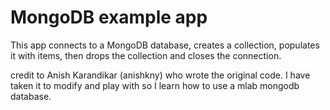 # MongoDB example app
This app connects to a MongoDB database, creates a collection, populates it with items, then drops the collection and closes the connection.

credit to Anish Karandikar (anishkny) who wrote the original code. I have taken it to modify and play with so I learn how to use a mlab mongodb database. 




